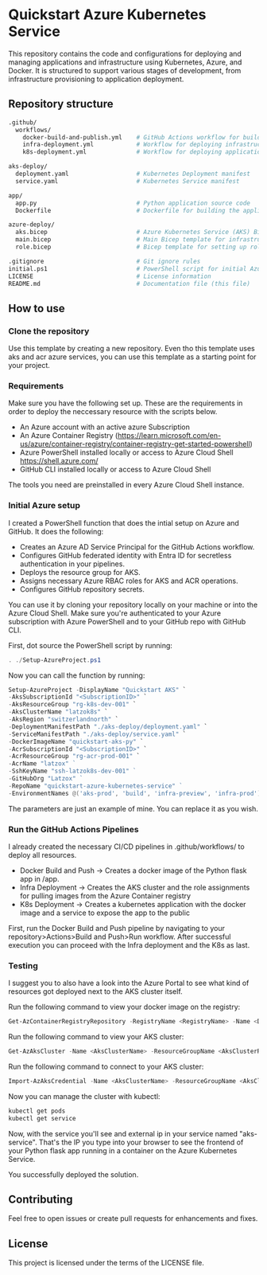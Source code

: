 # Quickstart Azure Kubernetes Service

This repository contains the code and configurations for deploying and managing applications and infrastructure using Kubernetes, Azure, and Docker. It is structured to support various stages of development, from infrastructure provisioning to application deployment.

## Repository structure

```bash
.github/
  workflows/
    docker-build-and-publish.yml    # GitHub Actions workflow for building and publishing Docker images
    infra-deployment.yml            # Workflow for deploying infrastructure
    k8s-deployment.yml              # Workflow for deploying applications to Kubernetes

aks-deploy/ 
  deployment.yaml                   # Kubernetes Deployment manifest
  service.yaml                      # Kubernetes Service manifest

app/  
  app.py                            # Python application source code
  Dockerfile                        # Dockerfile for building the application image

azure-deploy/ 
  aks.bicep                         # Azure Kubernetes Service (AKS) Bicep template
  main.bicep                        # Main Bicep template for infrastructure deployment
  role.bicep                        # Bicep template for setting up roles and permissions

.gitignore                          # Git ignore rules
initial.ps1                         # PowerShell script for initial Azure setup
LICENSE                             # License information
README.md                           # Documentation file (this file)

```

## How to use

### Clone the repository
Use this template by creating a new repository. Even tho this template uses aks and acr azure services, you can use this template as a starting point for your project.

### Requirements
Make sure you have the following set up. These are the requirements in order to deploy the neccessary resource with the scripts below.

- An Azure account with an active azure Subscription
- An Azure Container Registry (https://learn.microsoft.com/en-us/azure/container-registry/container-registry-get-started-powershell)
- Azure PowerShell installed locally or access to Azure Cloud Shell https://shell.azure.com/
- GitHub CLI installed locally or access to Azure Cloud Shell

The tools you need are preinstalled in every Azure Cloud Shell instance.

### Initial Azure setup
I created a PowerShell function that does the intial setup on Azure and GitHub. It does the following:

- Creates an Azure AD Service Principal for the GitHub Actions workflow.
- Configures GitHub federated identity with Entra ID for secretless authentication in your pipelines.
- Deploys the resource group for AKS.
- Assigns necessary Azure RBAC roles for AKS and ACR operations.
- Configures GitHub repository secrets.

You can use it by cloning your repository locally on your machine or into the Azure Cloud Shell. Make sure you're authenticated to your Azure subscription with Azure PowerShell and to your GitHub repo with GitHub CLI.

First, dot source the PowerShell script by running:

```PowerShell
. ./Setup-AzureProject.ps1
```

Now you can call the function by running:

```PowerShell
Setup-AzureProject -DisplayName "Quickstart AKS" `
-AksSubscriptionId "<SubscriptionID>" `
-AksResourceGroup "rg-k8s-dev-001" `
-AksClusterName "latzok8s" `
-AksRegion "switzerlandnorth" `
-DeploymentManifestPath "./aks-deploy/deployment.yaml" `
-ServiceManifestPath "./aks-deploy/service.yaml" `
-DockerImageName "quickstart-aks-py" `
-AcrSubscriptionId "<SubscriptionID>" `
-AcrResourceGroup "rg-acr-prod-001" `
-AcrName "latzox" ` 
-SshKeyName "ssh-latzok8s-dev-001" ` 
-GitHubOrg "Latzox" ` 
-RepoName "quickstart-azure-kubernetes-service" ` 
-EnvironmentNames @('aks-prod', 'build', 'infra-preview', 'infra-prod')

```
The parameters are just an example of mine. You can replace it as you wish.

### Run the GitHub Actions Pipelines
I already created the necessary CI/CD pipelines in .github/workflows/ to deploy all resources.

- Docker Build and Push -> Creates a docker image of the Python flask app in /app.
- Infra Deployment -> Creates the AKS cluster and the role assignments for pulling images from the Azure Container registry
- K8s Deployment -> Creates a kubernetes application with the docker image and a service to expose the app to the public

First, run the Docker Build and Push pipeline by navigating to your repository>Actions>Build and Push>Run workflow. After successful execution you can proceed with the Infra deployment and the K8s as last.

### Testing
I suggest you to also have a look into the Azure Portal to see what kind of resources got deployed next to the AKS cluster itself.

Run the following command to view your docker image on the registry:
```PowerShell
Get-AzContainerRegistryRepository -RegistryName <RegistryName> -Name <DockerImageName>
```

Run the following command to view your AKS cluster:
```PowerShell
Get-AzAksCluster -Name <AksClusterName> -ResourceGroupName <AksClusterResourceGroupName>
```

Run the following command to connect to your AKS cluster:
```PowerShell
Import-AzAksCredential -Name <AksClusterName> -ResourceGroupName <AksClusterResourceGroupName>
```

Now you can manage the cluster with kubectl:
```Bash
kubectl get pods
kubectl get service
```
Now, with the service you'll see and external ip in your service named "aks-service". That's the IP you type into your browser to see the frontend of your Python flask app running in a container on the Azure Kubernetes Service.

You successfully deployed the solution.

## Contributing
Feel free to open issues or create pull requests for enhancements and fixes.

## License
This project is licensed under the terms of the LICENSE file.
